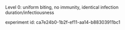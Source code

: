 Level 0: uniform biting, no immunity, identical infection duration/infectiousness

experiment id: ca7e24b0-1b2f-ef11-aa14-b88303911bc1